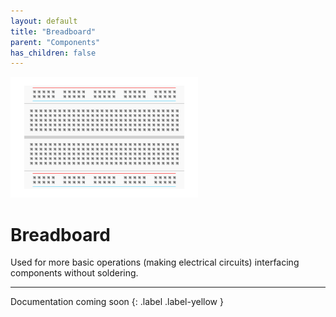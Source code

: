 ```yaml
---
layout: default
title: "Breadboard"
parent: "Components"
has_children: false
---
```


<img src="assets/Breadboard-Clear-8.2x5.3cm.png" alt="Chainable RGB LED" width="300" style="transform: rotate(0deg)"/>

# Breadboard
Used for more basic operations (making electrical circuits) interfacing components without soldering.

---

Documentation coming soon
{: .label .label-yellow }
